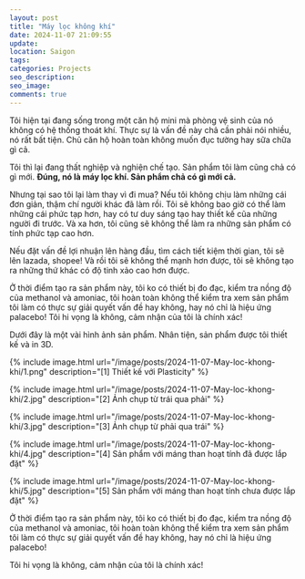 ```yaml
---
layout: post
title: "Máy lọc không khí"
date: 2024-11-07 21:09:55
update:
location: Saigon
tags:
categories: Projects
seo_description:
seo_image:
comments: true
---
```



Tôi hiện tại đang sống trong một căn hộ mini mà phòng vệ sinh của nó không có hệ thống thoát khí. Thực sự là vấn đề này
chả cần phải nói nhiều, nó rất bất tiện. Chủ căn hộ hoàn toàn không muốn đục tường hay sữa chữa gì cả.

Tôi thì lại đang thất nghiệp và nghiện chế tạo. Sản phẩm tôi làm cũng chả có gì mới. **Đúng, nó là máy lọc khí. Sản phẩm chả có gì mới cả.**

Nhưng tại sao tôi lại làm thay vì đi mua? Nếu tôi không chịu làm những cái đơn giản, thậm chí người khác đã làm rồi.
Tôi sẽ không bao giờ có thể làm những cái phức tạp hơn, hay có tư duy sáng tạo hay thiết kế cũa những người đi trước.
Và xa hơn, tôi cũng sẽ không thể làm ra những sản phẩm có tính phức tạp cao hơn.

Nếu đặt vấn đề lợi nhuận lên hàng đầu, tìm cách tiết kiệm thời gian, tôi sẽ lên lazada, shopee! Và rồi tôi sẽ không thể
mạnh hơn được, tôi sẽ không tạo ra những thứ khác có độ tinh xảo cao hơn được.

Ở thời điểm tạo ra sản phẩm này, tôi ko có thiết bị đo đạc, kiểm tra nồng độ của methanol và amoniac, tôi hoàn toàn không
thể kiểm tra xem sản phẩm tôi làm có thực sự giải quyết vấn đề hay không, hay nó chỉ là hiệu ứng palacebo! Tôi hi vọng là
không, cảm nhận của tôi là chính xác!

Dưới đây là một vài hình ảnh sản phẩm. Nhân tiện, sản phẩm được tôi thiết kế và in 3D.

{% include image.html url="/image/posts/2024-11-07-May-loc-khong-khi/1.png" description="[1] Thiết kế với Plasticity" %}

{% include image.html url="/image/posts/2024-11-07-May-loc-khong-khi/2.jpg" description="[2] Ảnh chụp từ trái qua phải" %}

{% include image.html url="/image/posts/2024-11-07-May-loc-khong-khi/3.jpg" description="[3] Ảnh chụp từ phải qua trái" %}

{% include image.html url="/image/posts/2024-11-07-May-loc-khong-khi/4.jpg" description="[4] Sản phẩm với máng than hoạt tính đã được lắp đặt" %}

{% include image.html url="/image/posts/2024-11-07-May-loc-khong-khi/5.jpg" description="[5] Sản phẩm với máng than hoạt tính chưa được lắp đặt" %}

Ở thời điểm tạo ra sản phẩm này, tôi ko có thiết bị đo đạc, kiểm tra nồng độ của methanol và amoniac, tôi hoàn toàn không
thể kiểm tra xem sản phẩm tôi làm có thực sự giải quyết vấn đề hay không, hay nó chỉ là hiệu ứng palacebo!

Tôi hi vọng là không, cảm nhận của tôi là chính xác!
